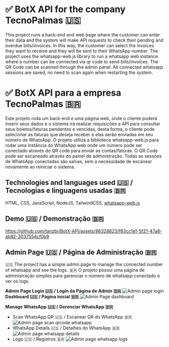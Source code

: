 
# ✅ BotX API for the company TecnoPalmas 🇺🇸 
This project runs a back-end and web page where the customer can enter their data and the system will make API requests to check their pending and overdue bills/invoices. In this way, the customer can select the invoices they want to receive and they will be sent to their WhatsApp number.
The project uses the whatsapp-web.js library to run a whatsapp web instance where a number can be connected via qr code to send bills/invoices. The QR Code can be scanned through the admin panel. All connected whatsapp sessions are saved, no need to scan again when restarting the system.

# ✅ BotX API para a empresa TecnoPalmas 🇧🇷 
Este projeto roda um back-end e uma página web, onde o cliente poderá inserir seus dados e o sistema irá realizar requisições a API para consultar seus boletos/faturas pendentes e vencidas, desta forma, o cliente pode selecionar as faturas que deseja receber e elas serão enviadas em seu número de WhatsApp.
O projeto utiliza a biblioteca whatsapp-web.js para rodar uma instância do WhatsApp web onde um número pode ser conectado através do QR code para enviar as contas/faturas. O QR Code pode ser escaneado através do painel de administração. Todas as sessões de WhatsApp conectadas são salvas, sem a necessidade de escanear novamente ao reiniciar o sistema.

## Technologies and languages used 🇺🇸 / Tecnologias e linguagens usadas 🇧🇷
HTML, CSS, JavaScript, NodeJS, TailwindCSS, [whatsapp-web.js](https://github.com/pedroslopez/whatsapp-web.js/)

## Demo 🇺🇸  / Demonstração 🇧🇷

https://github.com/tanzbr/BotX-API/assets/86328823/f83cc1e1-5f21-47a8-ab82-3037554cf0b9


## Admin Page 🇺🇸  / Página de Administração 🇧🇷
 🇺🇸 The project has a simple admin page to manage the connected number of whatsapp and see the logs.
 🇧🇷 O projeto possui uma página de administração simples para gerenciar o número de whatsapp conectado e ver os logs.

**Admin Page Login 🇺🇸 / Login da Página de Admin 🇧🇷**
![Admin page login](https://i.imgur.com/W6h2DeI.png)
**Dashboard 🇺🇸 / Página inicial 🇧🇷**
![Admin Page dashboard](https://i.imgur.com/wVMkS2Z.png)

**Manage WhatsApp 🇺🇸 / Gerenciar WhatsApp 🇧🇷**

 - Scan WhatsApp QR 🇺🇸 / Escanear QR do WhatsApp 🇧🇷
![Admin page scan qrcode whatsapp](https://i.imgur.com/Z9LxQHO.png)
 - WhatsApp Details 🇺🇸 / Detalhes do WhatsApp 🇧🇷
 ![Admin page whatsapp details](https://i.imgur.com/fuD83BK.png)
 - Logs 🇺🇸 / Registros 🇧🇷
 ![Admin page whatsapp logs](https://i.imgur.com/uqjkby5.png)
